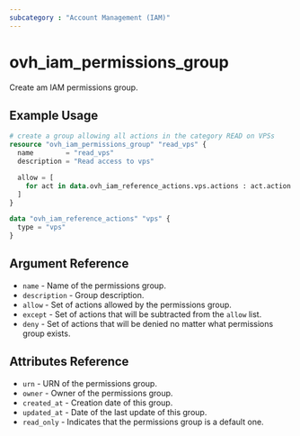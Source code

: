 ```yaml
---
subcategory : "Account Management (IAM)"
---
```


# ovh_iam_permissions_group

Create am IAM permissions group.

## Example Usage

```terraform
# create a group allowing all actions in the category READ on VPSs
resource "ovh_iam_permissions_group" "read_vps" {
  name        = "read_vps"
  description = "Read access to vps"

  allow = [
    for act in data.ovh_iam_reference_actions.vps.actions : act.action if(contains(act.categories, "READ"))
  ]
}

data "ovh_iam_reference_actions" "vps" {
  type = "vps"
}
```

## Argument Reference

* `name` - Name of the permissions group.
* `description` - Group description.
* `allow` - Set of actions allowed by the permissions group.
* `except` - Set of actions that will be subtracted from the `allow` list.
* `deny` - Set of actions that will be denied no matter what permissions group exists.

## Attributes Reference

* `urn` - URN of the permissions group.
* `owner` - Owner of the permissions group.
* `created_at` - Creation date of this group.
* `updated_at` - Date of the last update of this group.
* `read_only` - Indicates that the permissions group is a default one.
